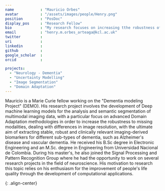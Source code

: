 ```yaml
---
name            : "Mauricio Orbes"
avatar          : "/assets/images/people/Henry.png"
position        : "PosDoc"
display_pos     : "Research Fellow"
bio             : "My research focuses on increasing tthe robustness of deep learning models to variations in Data distributions, promoting in this way their clinical applicability"
email           : "henry.m.orbes_arteaga@kcl.ac.uk"
twitter         :
uri             :
linkedin        :
github          :
google_scholar  :
orcid           :

projects:
  - "Neurology - Dementia"
  - "Uncertainty Modelling"
  - "Image Segmentation"
  - "Domain Adaptation"
---
```

Mauricio is a Marie Curie fellow working on the "Dementia modeling Project" (DEMO). His research project involves the development of Deep machine learning models for the analysis and semantic segmentation of multimodal imaging data, with a particular focus on advanced Domain Adaptation methodologies in order to increase the robustness to missing modalities, dealing with differences in image resolution, with the ultimate aim of extracting stable, robust and clinically relevant imaging-derived biomarkers for different sub-types of dementia, such as Alzheimer's disease and vascular dementia. He received his B.Sc degree in Electronic Engineering and an M.Sc. degree in Engineering from Universidad Nacional de Colombia. During his master's, he also joined the Signal Processing and Pattern Recognition Group where he had the opportunity to work on several research projects in the field of neuroscience. His motivation to research this topic relies on his enthusiasm for the improvement of people's life quality through the development of computational applications.


<img src="{{ site.url }}{{ site.baseurl }}/assets/images/people/Mauricio_page/MauricioDap.png" alt="">{: .align-center}

